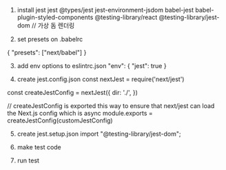 1. install jest
jest
@types/jest
jest-environment-jsdom
babel-jest
babel-plugin-styled-components
@testing-library/react
@testing-library/jest-dom   // 가상 돔 렌더링

2. set presets on .babelrc

{
  "presets": ["next/babel"]
}

3. add env options to eslintrc.json
"env": {
  "jest": true
}

4. create jest.config.json
const nextJest = require('next/jest')

const createJestConfig = nextJest({
  dir: './',
})


// createJestConfig is exported this way to ensure that next/jest can load the Next.js config which is async
module.exports = createJestConfig(customJestConfig)

5. create jest.setup.json
import "@testing-library/jest-dom";

6. make test code

7. run test